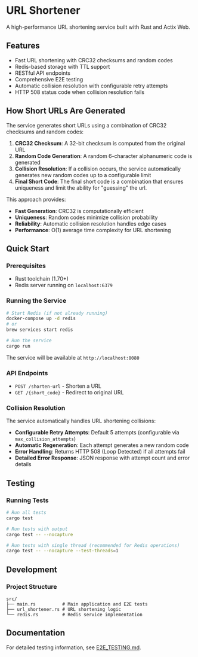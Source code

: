 # URL Shortener

A high-performance URL shortening service built with Rust and Actix Web.

## Features

- Fast URL shortening with CRC32 checksums and random codes
- Redis-based storage with TTL support
- RESTful API endpoints
- Comprehensive E2E testing
- Automatic collision resolution with configurable retry attempts
- HTTP 508 status code when collision resolution fails

## How Short URLs Are Generated

The service generates short URLs using a combination of CRC32 checksums and random codes:

1. **CRC32 Checksum**: A 32-bit checksum is computed from the original URL
2. **Random Code Generation**: A random 6-character alphanumeric code is generated
3. **Collision Resolution**: If a collision occurs, the service automatically generates new random codes up to a configurable limit
4. **Final Short Code**: The final short code is a combination that ensures uniqueness and limit the ability for "guessing" the url.

This approach provides:
- **Fast Generation**: CRC32 is computationally efficient
- **Uniqueness**: Random codes minimize collision probability
- **Reliability**: Automatic collision resolution handles edge cases
- **Performance**: O(1) average time complexity for URL shortening

## Quick Start

### Prerequisites

- Rust toolchain (1.70+)
- Redis server running on `localhost:6379`

### Running the Service

```bash
# Start Redis (if not already running)
docker-compose up -d redis
# or
brew services start redis

# Run the service
cargo run
```

The service will be available at `http://localhost:8080`

### API Endpoints

- `POST /shorten-url` - Shorten a URL
- `GET /{short_code}` - Redirect to original URL

### Collision Resolution

The service automatically handles URL shortening collisions:
- **Configurable Retry Attempts**: Default 5 attempts (configurable via `max_collision_attempts`)
- **Automatic Regeneration**: Each attempt generates a new random code
- **Error Handling**: Returns HTTP 508 (Loop Detected) if all attempts fail
- **Detailed Error Response**: JSON response with attempt count and error details

## Testing

### Running Tests

```bash
# Run all tests
cargo test

# Run tests with output
cargo test -- --nocapture

# Run tests with single thread (recommended for Redis operations)
cargo test -- --nocapture --test-threads=1
```

## Development

### Project Structure

```
src/
├── main.rs          # Main application and E2E tests
├── url_shortener.rs # URL shortening logic
└── redis.rs         # Redis service implementation
```

## Documentation

For detailed testing information, see [E2E_TESTING.md](E2E_TESTING.md).
